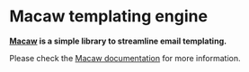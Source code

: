 # Macaw templating engine

**[Macaw](https://macaw.email/) is a simple library to streamline email templating.**

Please check the [Macaw documentation](https://macaw.email/) for more information.
